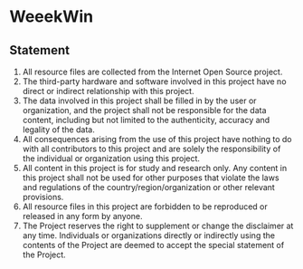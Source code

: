 # WeeekWin
## Statement
1. All resource files are collected from the Internet Open Source project.
2. The third-party hardware and software involved in this project have no direct or indirect relationship with this project.
3. The data involved in this project shall be filled in by the user or organization, and the project shall not be responsible for the data content, including but not limited to the authenticity, accuracy and legality of the data. 
4. All consequences arising from the use of this project have nothing to do with all contributors to this project and are solely the responsibility of the individual or organization using this project.
5. All content in this project is for study and research only. Any content in this project shall not be used for other purposes that violate the laws and regulations of the country/region/organization or other relevant provisions.
6. All resource files in this project are forbidden to be reproduced or released in any form by anyone.
7. The Project reserves the right to supplement or change the disclaimer at any time. Individuals or organizations directly or indirectly using the contents of the Project are deemed to accept the special statement of the Project.


